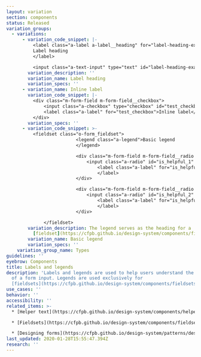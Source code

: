 ```yaml
---
layout: variation
section: components
status: Released
variation_groups:
  - variations:
      - variation_code_snippet: |-
          <label class="a-label a-label__heading" for="label-heading-example">
          Label heading
          </label>

          <input class="a-text-input" type="text" id="label-heading-example">
        variation_description: ''
        variation_name: Label heading
        variation_specs: ''
      - variation_name: Inline label
        variation_code_snippet: |-
          <div class="m-form-field m-form-field__checkbox">
              <input class="a-checkbox" type="checkbox" id="test_checkbox">
              <label class="a-label" for="test_checkbox">Inline label</label>
          </div>
        variation_specs: ''
      - variation_code_snippet: >-
          <fieldset class="o-form_fieldset">
                          <legend class="a-legend">Basic legend
                          </legend>

                          <div class="m-form-field m-form-field__radio m-form-field__lg-target">
                              <input class="a-radio" id="is_helpful_1" type="radio" name="is_helpful" value="1">
                                  <label class="a-label" for="is_helpful_1">Inline label
                                  </label>
                          </div>

                          <div class="m-form-field m-form-field__radio m-form-field__lg-target">
                              <input class="a-radio" id="is_helpful_2" type="radio" name="is_helpful" value="0">
                                  <label class="a-label" for="is_helpful_2">Inline label
                                  </label>
                          </div>

              </fieldset>
        variation_description: The legend serves as the heading for a
          [fieldset](https://cfpb.github.io/design-system/components/fieldsets).
        variation_name: Basic legend
        variation_specs: ''
    variation_group_name: Types
guidelines: ''
eyebrow: Components
title: Labels and legends
description: 'Labels and legends are used to help users understand the meaning
  of a form input. Legends are used exclusively for
  [fieldsets](https://cfpb.github.io/design-system/components/fieldsets). '
use_cases: ''
behavior: ''
accessibility: ''
related_items: >-
  * [Helper text](https://cfpb.github.io/design-system/components/helper-text)

  * [Fieldsets](https://cfpb.github.io/design-system/components/fieldsets)

  * [Designing forms](https://cfpb.github.io/design-system/patterns/designing-forms)
last_updated: 2020-01-28T15:55:47.394Z
research: ''
---
```

